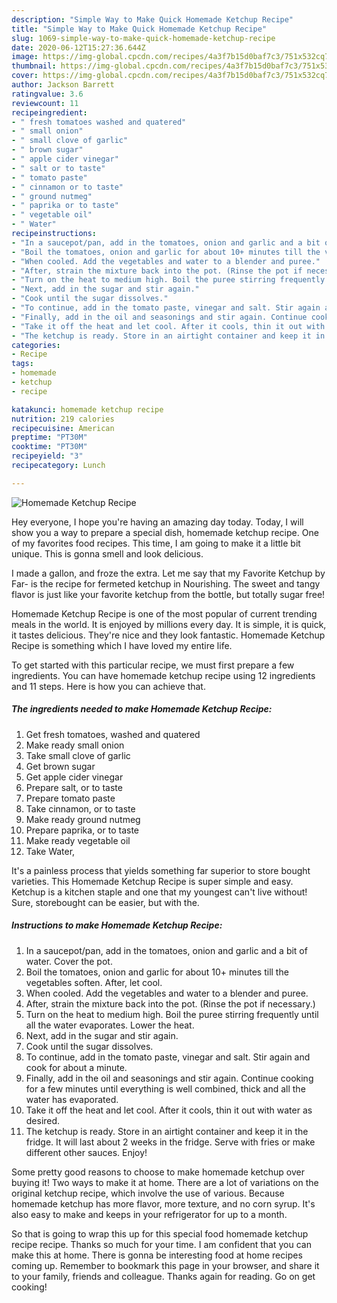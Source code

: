 ```yaml
---
description: "Simple Way to Make Quick Homemade Ketchup Recipe"
title: "Simple Way to Make Quick Homemade Ketchup Recipe"
slug: 1069-simple-way-to-make-quick-homemade-ketchup-recipe
date: 2020-06-12T15:27:36.644Z
image: https://img-global.cpcdn.com/recipes/4a3f7b15d0baf7c3/751x532cq70/homemade-ketchup-recipe-recipe-main-photo.jpg
thumbnail: https://img-global.cpcdn.com/recipes/4a3f7b15d0baf7c3/751x532cq70/homemade-ketchup-recipe-recipe-main-photo.jpg
cover: https://img-global.cpcdn.com/recipes/4a3f7b15d0baf7c3/751x532cq70/homemade-ketchup-recipe-recipe-main-photo.jpg
author: Jackson Barrett
ratingvalue: 3.6
reviewcount: 11
recipeingredient:
- " fresh tomatoes washed and quatered"
- " small onion"
- " small clove of garlic"
- " brown sugar"
- " apple cider vinegar"
- " salt or to taste"
- " tomato paste"
- " cinnamon or to taste"
- " ground nutmeg"
- " paprika or to taste"
- " vegetable oil"
- " Water"
recipeinstructions:
- "In a saucepot/pan, add in the tomatoes, onion and garlic and a bit of water. Cover the pot."
- "Boil the tomatoes, onion and garlic for about 10+ minutes till the vegetables soften. After, let cool."
- "When cooled. Add the vegetables and water to a blender and puree."
- "After, strain the mixture back into the pot. (Rinse the pot if necessary.)"
- "Turn on the heat to medium high. Boil the puree stirring frequently until all the water evaporates. Lower the heat."
- "Next, add in the sugar and stir again."
- "Cook until the sugar dissolves."
- "To continue, add in the tomato paste, vinegar and salt. Stir again and cook for about a minute."
- "Finally, add in the oil and seasonings and stir again. Continue cooking for a few minutes until everything is well combined, thick and all the water has evaporated."
- "Take it off the heat and let cool. After it cools, thin it out with water as desired."
- "The ketchup is ready. Store in an airtight container and keep it in the fridge. It will last about 2 weeks in the fridge. Serve with fries or make different other sauces. Enjoy!"
categories:
- Recipe
tags:
- homemade
- ketchup
- recipe

katakunci: homemade ketchup recipe 
nutrition: 219 calories
recipecuisine: American
preptime: "PT30M"
cooktime: "PT30M"
recipeyield: "3"
recipecategory: Lunch

---
```



![Homemade Ketchup Recipe](https://img-global.cpcdn.com/recipes/4a3f7b15d0baf7c3/751x532cq70/homemade-ketchup-recipe-recipe-main-photo.jpg)

Hey everyone, I hope you're having an amazing day today. Today, I will show you a way to prepare a special dish, homemade ketchup recipe. One of my favorites food recipes. This time, I am going to make it a little bit unique. This is gonna smell and look delicious.

I made a gallon, and froze the extra. Let me say that my Favorite Ketchup by Far- is the recipe for fermeted ketchup in Nourishing. The sweet and tangy flavor is just like your favorite ketchup from the bottle, but totally sugar free!

Homemade Ketchup Recipe is one of the most popular of current trending meals in the world. It is enjoyed by millions every day. It is simple, it is quick, it tastes delicious. They're nice and they look fantastic. Homemade Ketchup Recipe is something which I have loved my entire life.


To get started with this particular recipe, we must first prepare a few ingredients. You can have homemade ketchup recipe using 12 ingredients and 11 steps. Here is how you can achieve that.

<!--inarticleads1-->

##### The ingredients needed to make Homemade Ketchup Recipe:

1. Get  fresh tomatoes, washed and quatered
1. Make ready  small onion
1. Take  small clove of garlic
1. Get  brown sugar
1. Get  apple cider vinegar
1. Prepare  salt, or to taste
1. Prepare  tomato paste
1. Take  cinnamon, or to taste
1. Make ready  ground nutmeg
1. Prepare  paprika, or to taste
1. Make ready  vegetable oil
1. Take  Water,


It&#39;s a painless process that yields something far superior to store bought varieties. This Homemade Ketchup Recipe is super simple and easy. Ketchup is a kitchen staple and one that my youngest can&#39;t live without! Sure, storebought can be easier, but with the. 

<!--inarticleads2-->

##### Instructions to make Homemade Ketchup Recipe:

1. In a saucepot/pan, add in the tomatoes, onion and garlic and a bit of water. Cover the pot.
1. Boil the tomatoes, onion and garlic for about 10+ minutes till the vegetables soften. After, let cool.
1. When cooled. Add the vegetables and water to a blender and puree.
1. After, strain the mixture back into the pot. (Rinse the pot if necessary.)
1. Turn on the heat to medium high. Boil the puree stirring frequently until all the water evaporates. Lower the heat.
1. Next, add in the sugar and stir again.
1. Cook until the sugar dissolves.
1. To continue, add in the tomato paste, vinegar and salt. Stir again and cook for about a minute.
1. Finally, add in the oil and seasonings and stir again. Continue cooking for a few minutes until everything is well combined, thick and all the water has evaporated.
1. Take it off the heat and let cool. After it cools, thin it out with water as desired.
1. The ketchup is ready. Store in an airtight container and keep it in the fridge. It will last about 2 weeks in the fridge. Serve with fries or make different other sauces. Enjoy!


Some pretty good reasons to choose to make homemade ketchup over buying it! Two ways to make it at home. There are a lot of variations on the original ketchup recipe, which involve the use of various. Because homemade ketchup has more flavor, more texture, and no corn syrup. It&#39;s also easy to make and keeps in your refrigerator for up to a month. 

So that is going to wrap this up for this special food homemade ketchup recipe recipe. Thanks so much for your time. I am confident that you can make this at home. There is gonna be interesting food at home recipes coming up. Remember to bookmark this page in your browser, and share it to your family, friends and colleague. Thanks again for reading. Go on get cooking!
